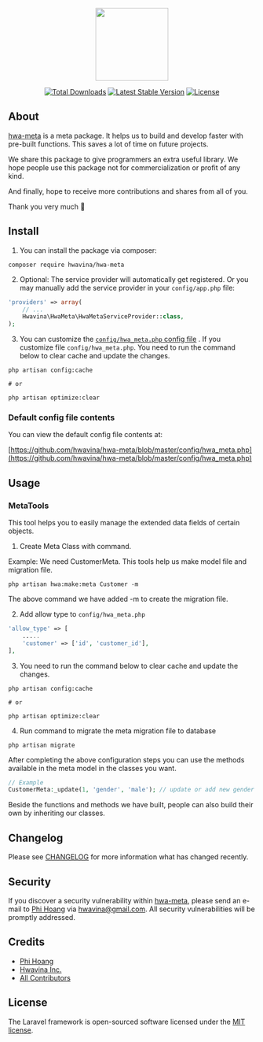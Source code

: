 <p align="center">
<a href="https://github.com/hwavina/hwa-meta" target="_blank">
<img src="https://hwavina.me/wp-content/uploads/2021/09/logo.png" height="148">
</a>
</p>


<p align="center">
<a href="https://packagist.org/packages/hwavina/hwa-meta"><img src="https://img.shields.io/packagist/dt/hwavina/hwa-meta" alt="Total Downloads"></a>
<a href="https://packagist.org/packages/hwavina/hwa-meta"><img src="https://img.shields.io/packagist/v/hwavina/hwa-meta" alt="Latest Stable Version"></a>
<a href="https://packagist.org/packages/hwavina/hwa-meta"><img src="https://img.shields.io/packagist/l/hwavina/hwa-meta" alt="License"></a>
</p>

## About

[hwa-meta](https://github.com/hwavina/hwa-meta) is a meta package. It helps us to build and develop faster with pre-built functions. This saves a lot of time on future projects.

We share this package to give programmers an extra useful library. We hope people use this package not for commercialization or profit of any kind.

And finally, hope to receive more contributions and shares from all of you.

Thank you very much 🧡

## Install

1. You can install the package via composer:

```shell
composer require hwavina/hwa-meta
```

2. Optional: The service provider will automatically get registered. Or you may manually add the service provider in your `config/app.php` file:

```php
'providers' => array(
    // ...
    Hwavina\HwaMeta\HwaMetaServiceProvider::class,
);
```

3. You can customize the [`config/hwa_meta.php` config file](https://github.com/hwavina/hwa-meta/blob/master/config/hwa_meta.php) . If you customize file `config/hwa_meta.php`. You need to run the command below to clear cache and update the changes.

```shell script
php artisan config:cache

# or

php artisan optimize:clear
```

### Default config file contents

You can view the default config file contents at:

[https://github.com/hwavina/hwa-meta/blob/master/config/hwa_meta.php](https://github.com/hwavina/hwa-meta/blob/master/config/hwa_meta.php)

## Usage

### MetaTools

This tool helps you to easily manage the extended data fields of certain objects.

1. Create Meta Class with command.

Example: We need CustomerMeta. This tools help us make model file and migration file.

```shell script
php artisan hwa:make:meta Customer -m
```

The above command we have added -m to create the migration file.

2. Add allow type to `config/hwa_meta.php`

```php
'allow_type' => [
    .....
    'customer' => ['id', 'customer_id'],
],
```
3. You need to run the command below to clear cache and update the changes.

```shell script
php artisan config:cache

# or

php artisan optimize:clear
```

4. Run command to migrate the meta migration file to database

```shell script
php artisan migrate
```

After completing the above configuration steps you can use the methods available in the meta model in the classes you want.

```php
// Example
CustomerMeta:_update(1, 'gender', 'male'); // update or add new gender for customer has id is 1
```

Beside the functions and methods we have built, people can also build their own by inheriting our classes.

## Changelog

Please see [CHANGELOG](CHANGELOG.md) for more information what has changed recently.

## Security

If you discover a security vulnerability within [hwa-meta](https://github.com/hwavina/hwa-meta), please send an e-mail to [Phi Hoang](https://github.com/hwavina) via [hwavina@gmail.com](mailto:hwavina@gmail.com). All security vulnerabilities will be promptly addressed.

## Credits

- [Phi Hoang](https://github.com/hoangphidev)
- [Hwavina Inc.](https://github.com/hwavina)
- [All Contributors](../../contributors)

## License

The Laravel framework is open-sourced software licensed under the [MIT license](https://opensource.org/licenses/MIT).
